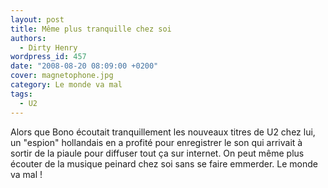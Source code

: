 ```yaml
---
layout: post
title: Même plus tranquille chez soi
authors:
  - Dirty Henry
wordpress_id: 457
date: "2008-08-20 08:09:00 +0200"
cover: magnetophone.jpg
category: Le monde va mal
tags:
  - U2
---
```


Alors que Bono écoutait tranquillement les nouveaux titres de U2 chez lui, un
"espion" hollandais en a profité pour enregistrer le son qui arrivait à sortir
de la piaule pour diffuser tout ça sur internet. On peut même plus écouter de la
musique peinard chez soi sans se faire emmerder. Le monde va mal !
